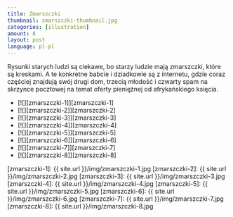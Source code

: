 ```yaml
---
title: Zmarszczki
thumbnail: zmarszczki-thumbnail.jpg
categories: [illustration]
amount: 8
layout: post
language: pl-pl
---
```


Rysunki starych ludzi są ciekawe, bo starzy ludzie mają zmarszczki, które są kreskami. A te konkretne babcie i dziadkowie są z internetu, gdzie coraz częściej znajdują swój drugi dom, trzecią młodość i czwarty spam na skrzynce pocztowej na temat oferty pieniężnej od afrykańskiego księcia.

* [![][zmarszczki-1]][zmarszczki-1]
* [![][zmarszczki-2]][zmarszczki-2]
* [![][zmarszczki-3]][zmarszczki-3]
* [![][zmarszczki-4]][zmarszczki-4]
* [![][zmarszczki-5]][zmarszczki-5]
* [![][zmarszczki-6]][zmarszczki-6]
* [![][zmarszczki-7]][zmarszczki-7]
* [![][zmarszczki-8]][zmarszczki-8]

[zmarszczki-1]: {{ site.url }}/img/zmarszczki-1.jpg
[zmarszczki-2]: {{ site.url }}/img/zmarszczki-2.jpg
[zmarszczki-3]: {{ site.url }}/img/zmarszczki-3.jpg
[zmarszczki-4]: {{ site.url }}/img/zmarszczki-4.jpg
[zmarszczki-5]: {{ site.url }}/img/zmarszczki-5.jpg
[zmarszczki-6]: {{ site.url }}/img/zmarszczki-6.jpg
[zmarszczki-7]: {{ site.url }}/img/zmarszczki-7.jpg
[zmarszczki-8]: {{ site.url }}/img/zmarszczki-8.jpg
